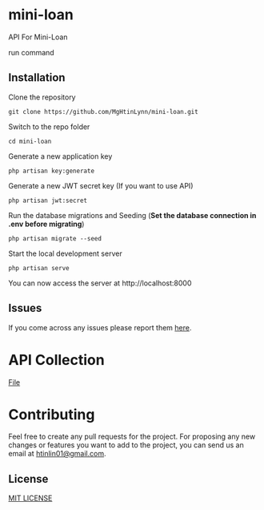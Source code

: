 # mini-loan
API For Mini-Loan

run command

## Installation

Clone the repository

    git clone https://github.com/MgHtinLynn/mini-loan.git
Switch to the repo folder

    cd mini-loan
Generate a new application key

    php artisan key:generate

Generate a new JWT secret key (If you want to use API)

    php artisan jwt:secret
    
Run the database migrations and Seeding (**Set the database connection in .env before migrating**)

    php artisan migrate --seed
Start the local development server

    php artisan serve
    
You can now access the server at http://localhost:8000

## Issues

If you come across any issues please report them [here](https://github.com/MgHtinLynn/mini-loan/issues).


# API Collection
[File](https://github.com/MgHtinLynn/mini-loan/master/miniLoanAPICollection.json)

# Contributing
Feel free to create any pull requests for the project. For proposing any new changes or features you want to add to the project, you can send us an email at htinlin01@gmail.com.

## License

[MIT LICENSE](https://github.com/MgHtinLynn/mini-loan/master/LICENSE.txt)

